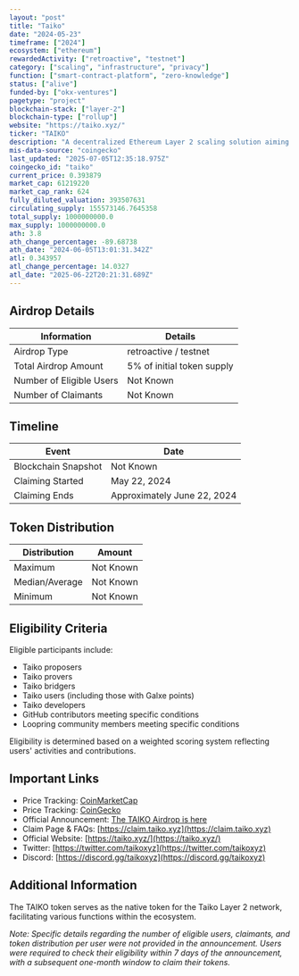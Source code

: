 ```yaml
---
layout: "post"
title: "Taiko"
date: "2024-05-23"
timeframe: ["2024"]
ecosystem: ["ethereum"]
rewardedActivity: ["retroactive", "testnet"]
category: ["scaling", "infrastructure", "privacy"]
function: ["smart-contract-platform", "zero-knowledge"]
status: ["alive"]
funded-by: ["okx-ventures"]
pagetype: "project"
blockchain-stack: ["layer-2"]
blockchain-type: ["rollup"]
website: "https://taiko.xyz/"
ticker: "TAIKO"
description: "A decentralized Ethereum Layer 2 scaling solution aiming to enhance Ethereum's scalability and usability."
mis-data-source: "coingecko"
last_updated: "2025-07-05T12:35:18.975Z"
coingecko_id: "taiko"
current_price: 0.393879
market_cap: 61219220
market_cap_rank: 624
fully_diluted_valuation: 393507631
circulating_supply: 155573146.7645358
total_supply: 1000000000.0
max_supply: 1000000000.0
ath: 3.8
ath_change_percentage: -89.68738
ath_date: "2024-06-05T13:01:31.342Z"
atl: 0.343957
atl_change_percentage: 14.0327
atl_date: "2025-06-22T20:21:31.689Z"
---
```


## Airdrop Details

| Information              | Details                    |
| ------------------------ | -------------------------- |
| Airdrop Type             | retroactive / testnet      |
| Total Airdrop Amount     | 5% of initial token supply |
| Number of Eligible Users | Not Known                  |
| Number of Claimants      | Not Known                  |

## Timeline

| Event               | Date                        |
| ------------------- | --------------------------- |
| Blockchain Snapshot | Not Known                   |
| Claiming Started    | May 22, 2024                |
| Claiming Ends       | Approximately June 22, 2024 |

## Token Distribution

| Distribution   | Amount    |
| -------------- | --------- |
| Maximum        | Not Known |
| Median/Average | Not Known |
| Minimum        | Not Known |

## Eligibility Criteria

Eligible participants include:

- Taiko proposers
- Taiko provers
- Taiko bridgers
- Taiko users (including those with Galxe points)
- Taiko developers
- GitHub contributors meeting specific conditions
- Loopring community members meeting specific conditions

Eligibility is determined based on a weighted scoring system reflecting users' activities and contributions.

## Important Links

- Price Tracking: [CoinMarketCap](https://coinmarketcap.com/currencies/taiko)
- Price Tracking: [CoinGecko](https://www.coingecko.com/en/coins/taiko)
- Official Announcement: [The TAIKO Airdrop is here](https://taiko.mirror.xyz/RjxK3mrDw_ek1w-P768h0Oqghpv8pdfSQ-A51n-izZg)
- Claim Page & FAQs: [https://claim.taiko.xyz](https://claim.taiko.xyz)
- Official Website: [https://taiko.xyz/](https://taiko.xyz/)
- Twitter: [https://twitter.com/taikoxyz](https://twitter.com/taikoxyz)
- Discord: [https://discord.gg/taikoxyz](https://discord.gg/taikoxyz)

## Additional Information

The TAIKO token serves as the native token for the Taiko Layer 2 network, facilitating various functions within the ecosystem.

*Note: Specific details regarding the number of eligible users, claimants, and token distribution per user were not provided in the announcement. Users were required to check their eligibility within 7 days of the announcement, with a subsequent one-month window to claim their tokens.*